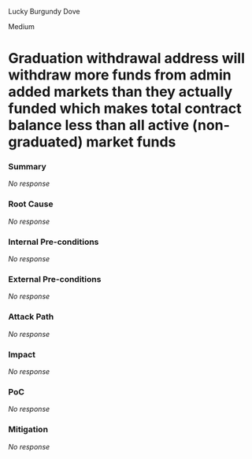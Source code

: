 Lucky Burgundy Dove

Medium

# Graduation withdrawal address will withdraw more funds from admin added markets than they actually funded which makes total contract balance less than  all active (non-graduated) market funds

### Summary

_No response_

### Root Cause

_No response_

### Internal Pre-conditions

_No response_

### External Pre-conditions

_No response_

### Attack Path

_No response_

### Impact

_No response_

### PoC

_No response_

### Mitigation

_No response_